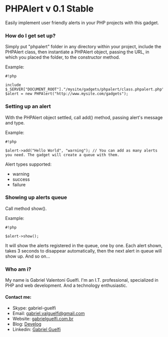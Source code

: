 # PHPAlert v 0.1 Stable #

Easily implement user friendly alerts in your PHP projects with this gadget.


### How do I get set up? ###

Simply put "phpalert" folder in any directory within your project, include the PHPAlert class, then instantiate a PHPAlert object, passing the URL, in which you placed the folder, to the constructor method.

Example:

```
#!php

include $_SERVER["DOCUMENT_ROOT"]."/mysite/gadgets/phpalert/class.phpalert.php";
$alert = new PHPAlert("http://www.mysite.com/gadgets");
```

### Setting up an alert ###

With the PHPAlert object settled, call add() method, passing alert's message and type.

Example:

```
#!php

$alert->add("Hello World", "warning"); // You can add as many alerts you need. The gadget will create a queue with them.
```
Alert types supported:

* warning
* success
* failure

### Showing up alerts queue ###

Call method show().

Example:

```
#!php

$alert->show();
```
It will show the alerts registered in the queue, one by one. Each alert shown, takes 3 seconds to disappear automatically, then the next alert in queue will show up. And so on...

### Who am i? ###

My name is Gabriel Valentoni Guelfi. I'm an I.T. professional, specialized in PHP and web development. And a technology enthusiastic.

#### Contact me: ####
* Skype: gabriel-guelfi
* Email: gabriel.valguelfi@gmail.com
* Website: [gabrielguelfi.com.br](http://gabrielguelfi.com.br)
* Blog: [Develog](http://blog.gabrielguelfi.com.br)
* Linkedin: [Gabriel Guelfi](https://br.linkedin.com/in/gabriel-valentoni-guelfi-30ba8b4b)
